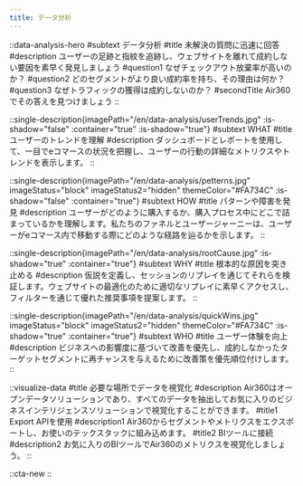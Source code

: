 ```yaml
---
title: データ分析
---
```


::data-analysis-hero
#subtext
データ分析
#title
未解決の質問に迅速に回答
#description
ユーザーの足跡と指紋を追跡し、ウェブサイトを離れて成約しない要因を素早く発見しましょう
#question1
なぜチェックアウト放棄率が高いのか？
#question2
どのセグメントがより良い成約率を持ち、その理由は何か？
#question3
なぜトラフィックの獲得は成約しないのか？
#secondTitle
Air360でその答えを見つけましょう
::

::single-description{imagePath="/en/data-analysis/userTrends.jpg" :is-shadow="false" :container="true" :is-shadow="true"}
#subtext
WHAT
#title
ユーザーのトレンドを理解
#description
ダッシュボードとレポートを使用して、一目でeコマースの状況を把握し、ユーザーの行動の詳細なメトリクスやトレンドを表示します。
::

::single-description{imagePath="/en/data-analysis/petterns.jpg" imageStatus="block" imageStatus2="hidden" themeColor="#FA734C" :is-shadow="false" :container="true"}
#subtext
HOW
#title
パターンや障害を発見
#description
ユーザーがどのように購入するか、購入プロセス中にどこで詰まっているかを理解します。私たちのファネルとユーザージャーニーは、ユーザーがeコマース内で移動する際にどのような経路を辿るかを示します。
::

::single-description{imagePath="/en/data-analysis/rootCause.jpg" :is-shadow="true" :container="true"}
#subtext
WHY
#title
根本的な原因を突き止める
#description
仮説を定義し、セッションのリプレイを通じてそれらを検証します。ウェブサイトの最適化のために適切なリプレイに素早くアクセスし、フィルターを通じて優れた推奨事項を提案します。
::

::single-description{imagePath="/en/data-analysis/quickWins.jpg" imageStatus="block" imageStatus2="hidden" themeColor="#FA734C" :is-shadow="true" :container="true"}
#subtext
WHO
#title
ユーザー体験を向上
#description
ビジネスへの影響度に基づいて改善を優先し、成約しなかったターゲットセグメントに再チャンスを与えるために改善策を優先順位付けします。
::

::visualize-data
#title
必要な場所でデータを視覚化
#description
Air360はオープンデータソリューションであり、すべてのデータを抽出してお気に入りのビジネスインテリジェンスソリューションで視覚化することができます。
#title1
Export APIを使用
#description1
Air360からセグメントやメトリクスをエクスポートし、お使いのテックスタックに組み込めます。
#title2
BIツールに接続
#description2
お気に入りのBIツールでAir360のメトリクスを視覚化しましょう。
::

::cta-new
::